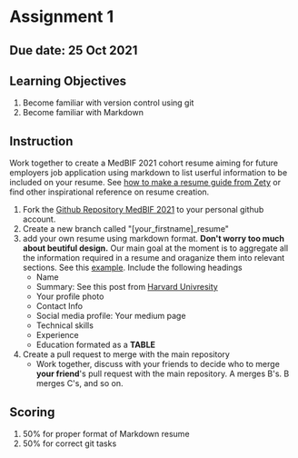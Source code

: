 # Assignment 1

## Due date: 25 Oct 2021

## Learning Objectives
1. Become familiar with version control using git
2. Become familiar with Markdown

## Instruction
Work together to create a MedBIF 2021 cohort resume aiming for future employers job application using markdown to list userful information to be included on your resume. See [how to make a resume guide from Zety](https://zety.com/blog/how-to-make-a-resume) or find other inspirational reference on resume creation.

1. Fork the [Github Repository MedBIF 2021](https://github.com/si-medbif/medbif2022) to your personal github account.
2. Create a new branch called "[your_firstname]_resume" 
3. add your own resume using markdown format. __Don't worry too much about beutiful design.__ Our main goal at the moment is to aggregate all the information required in a resume and oraganize them into relevant sections. See this [example](resume_example.md). Include the following headings
    - Name
    - Summary: See this post from [Harvard Univresity](https://ocs.fas.harvard.edu/files/ocs/files/hes-resume-cover-letter-guide.pdf)
    - Your profile photo
    - Contact Info
    - Social media profile: Your medium page
    - Technical skills
    - Experience
    - Education formated as a **TABLE** 
4. Create a pull request to merge with the main repository
    - Work together, discuss with your friends to decide who to merge **your friend**'s pull request with the main repository. A merges B's. B merges C's, and so on.


## Scoring
1. 50% for proper format of Markdown resume
2. 50% for correct git tasks

